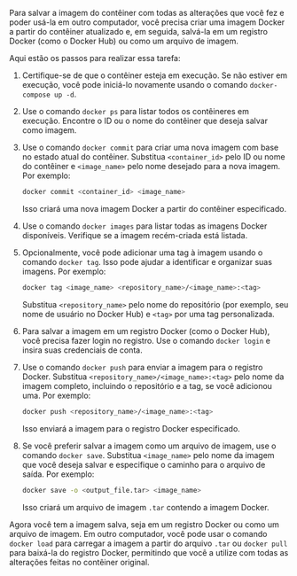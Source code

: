 Para salvar a imagem do contêiner com todas as alterações que você fez e poder usá-la em outro computador, você precisa criar uma imagem Docker a partir do contêiner atualizado e, em seguida, salvá-la em um registro Docker (como o Docker Hub) ou como um arquivo de imagem.

Aqui estão os passos para realizar essa tarefa:

1. Certifique-se de que o contêiner esteja em execução. Se não estiver em execução, você pode iniciá-lo novamente usando o comando `docker-compose up -d`.

2. Use o comando `docker ps` para listar todos os contêineres em execução. Encontre o ID ou o nome do contêiner que deseja salvar como imagem.

3. Use o comando `docker commit` para criar uma nova imagem com base no estado atual do contêiner. Substitua `<container_id>` pelo ID ou nome do contêiner e `<image_name>` pelo nome desejado para a nova imagem. Por exemplo:

   ```bash
   docker commit <container_id> <image_name>
   ```

   Isso criará uma nova imagem Docker a partir do contêiner especificado.

4. Use o comando `docker images` para listar todas as imagens Docker disponíveis. Verifique se a imagem recém-criada está listada.

5. Opcionalmente, você pode adicionar uma tag à imagem usando o comando `docker tag`. Isso pode ajudar a identificar e organizar suas imagens. Por exemplo:

   ```bash
   docker tag <image_name> <repository_name>/<image_name>:<tag>
   ```

   Substitua `<repository_name>` pelo nome do repositório (por exemplo, seu nome de usuário no Docker Hub) e `<tag>` por uma tag personalizada.

6. Para salvar a imagem em um registro Docker (como o Docker Hub), você precisa fazer login no registro. Use o comando `docker login` e insira suas credenciais de conta.

7. Use o comando `docker push` para enviar a imagem para o registro Docker. Substitua `<repository_name>/<image_name>:<tag>` pelo nome da imagem completo, incluindo o repositório e a tag, se você adicionou uma. Por exemplo:

   ```bash
   docker push <repository_name>/<image_name>:<tag>
   ```

   Isso enviará a imagem para o registro Docker especificado.

8. Se você preferir salvar a imagem como um arquivo de imagem, use o comando `docker save`. Substitua `<image_name>` pelo nome da imagem que você deseja salvar e especifique o caminho para o arquivo de saída. Por exemplo:

   ```bash
   docker save -o <output_file.tar> <image_name>
   ```

   Isso criará um arquivo de imagem `.tar` contendo a imagem Docker.

Agora você tem a imagem salva, seja em um registro Docker ou como um arquivo de imagem. Em outro computador, você pode usar o comando `docker load` para carregar a imagem a partir do arquivo `.tar` ou `docker pull` para baixá-la do registro Docker, permitindo que você a utilize com todas as alterações feitas no contêiner original.
